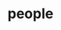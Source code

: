 ---
layout: profiles
permalink: /people/
title: people
description: members of the lab or group I cooperate
nav: true
nav_order: 6

profiles:
  # if you want to include more than one profile, just replicate the following block
  # and create one content file for each profile inside _pages/
 # - align: right
  #  image: prof_pic.jpg
  # content: about_einstein.md
  #  image_circular: false # crops the image to make it circular
  #  more_info: >
  #    <p>555 your office number</p>
  #    <p>123 your address street</p>
  #    <p>Your City, State 12345</p>
 #  - align: left
 #    image: prof_pic.jpg
 #    content: about_einstein.md
 #    image_circular: false # crops the image to make it circular
 #    more_info: >
 #      <p>555 your office number</p>
 #      <p>123 your address street</p>
 #      <p>Your City, State 12345</p>
---